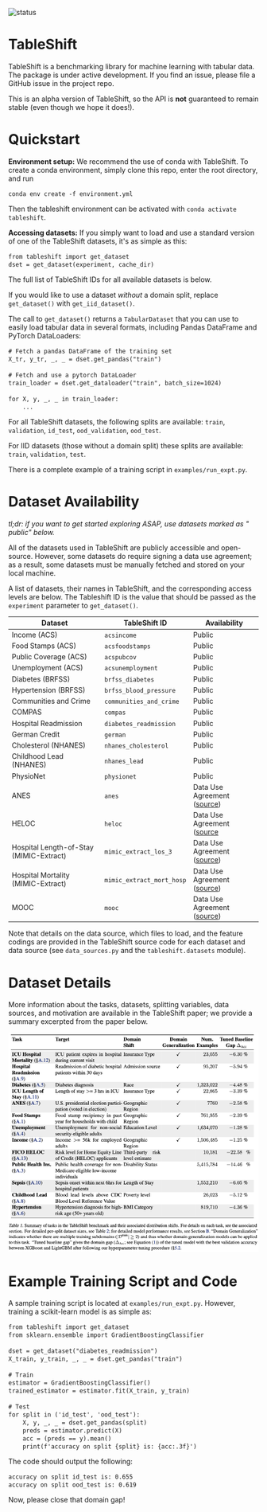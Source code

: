 ![status](https://github.com/jpgard/tableshift/actions/workflows/python-package-conda.yml/badge.svg)

# TableShift

TableShift is a benchmarking library for machine learning with tabular data. The
package is under active development. If you find an issue, please file a GitHub
issue in the project repo.

This is an alpha version of TableShift, so the API is **not** guaranteed to
remain stable (even though we hope it does!).

# Quickstart

**Environment setup:** We recommend the use of conda with TableShift. To create
a conda environment, simply clone this repo, enter the root directory, and run

``` 
conda env create -f environment.yml
```

Then the tableshift environment can be activated
with `conda activate tableshift`.

**Accessing datasets:** If you simply want to load and use a standard version of
one of the TableShift datasets, it's as simple as this:

``` 
from tableshift import get_dataset
dset = get_dataset(experiment, cache_dir)
```

The full list of TableShift IDs for all available datasets is below.

If you would like to use a dataset *without* a domain split, replace `get_dataset()` with `get_iid_dataset()`.

The call to `get_dataset()` returns a `TabularDataset` that you can use to
easily load tabular data in several formats, including Pandas DataFrame and
PyTorch DataLoaders:

``` 
# Fetch a pandas DataFrame of the training set
X_tr, y_tr, _, _ = dset.get_pandas("train")

# Fetch and use a pytorch DataLoader
train_loader = dset.get_dataloader("train", batch_size=1024)

for X, y, _, _ in train_loader:
    ...
```

For all TableShift datasets, the following splits are available: `train`, `validation`, `id_test`, `ood_validation`, `ood_test`.

For IID datasets (those without a domain split) these splits are available: `train`, `validation`, `test`.

There is a complete example of a training script in `examples/run_expt.py`.

# Dataset Availability

*tl;dr: if you want to get started exploring ASAP, use datasets marked as "
public" below.*

All of the datasets used in TableShift are publicly accessible and open-source.
However, some datasets do require signing a data use agreement; as a result,
some datasets must be manually fetched and stored on your local machine.

A list of datasets, their names in TableShift, and the corresponding access
levels are below. The Tableshift ID is the value that should be passed as the `experiment` parameter to `get_dataset()`.

| Dataset                                 | TableShift ID             | Availability                                                                                                                   |
|-----------------------------------------|---------------------------|--------------------------------------------------------------------------------------------------------------------------------|
| Income (ACS)                            | `acsincome`               | Public                                                                                                                         |
| Food Stamps (ACS)                       | `acsfoodstamps`           | Public                                                                                                                         |
| Public Coverage (ACS)                   | `acspubcov`               | Public                                                                                                                         |
| Unemployment (ACS)                      | `acsunemployment`         | Public                                                                                                                         |
| Diabetes (BRFSS)                        | `brfss_diabetes`          | Public                                                                                                                         |
| Hypertension (BRFSS)                    | `brfss_blood_pressure`    | Public                                                                                                                         |
| Communities and Crime                   | `communities_and_crime`   | Public                                                                                                                         |
| COMPAS                                  | `compas`                  | Public                                                                                                                         |
| Hospital Readmission                    | `diabetes_readmission`    | Public                                                                                                                         |
| German Credit                           | `german`                  | Public                                                                                                                         |
| Cholesterol (NHANES)                    | `nhanes_cholesterol`      | Public                                                                                                                         |
| Childhood Lead (NHANES)                 | `nhanes_lead`             | Public                                                                                                                         |
| PhysioNet                               | `physionet`               | Public                                                                                                                         |
| ANES                                    | `anes`                    | Data Use Agreement ([source](https://electionstudies.org))                                                                     |
| HELOC                                   | `heloc`                   | Data Use Agreement ([source](https://community.fico.com/s/explainable-machine-learning-challenge)                              |
| Hospital Length-of-Stay (MIMIC-Extract) | `mimic_extract_los_3`     | Data Use Agreement ([source](https://github.com/MLforHealth/MIMIC_Extract))                                                    |
| Hospital Mortality (MIMIC-Extract)      | `mimic_extract_mort_hosp` | Data Use Agreement ([source](https://github.com/MLforHealth/MIMIC_Extract))                                                    |
| MOOC                                    | `mooc`                    | Data Use Agreement ([source](https://dataverse.harvard.edu/file.xhtml?persistentId=doi:10.7910/DVN/26147/FD5IES&version=11.2)) |

Note that details on the data source, which files to load, and the feature
codings are provided in the TableShift source code for each dataset and data
source (see `data_sources.py` and the `tableshift.datasets` module).

# Dataset Details

More information about the tasks, datasets, splitting variables, data sources, and motivation are available in the TableShift paper; we provide a summary excerpted from the paper below.

<img src="img/tableshift_tasks.png">

# Example Training Script and Code

A sample training script is located at `examples/run_expt.py`. However, training a scikit-learn model is as simple as:

``` 
from tableshift import get_dataset
from sklearn.ensemble import GradientBoostingClassifier

dset = get_dataset("diabetes_readmission")
X_train, y_train, _, _ = dset.get_pandas("train")

# Train
estimator = GradientBoostingClassifier()
trained_estimator = estimator.fit(X_train, y_train)

# Test
for split in ('id_test', 'ood_test'):
    X, y, _, _ = dset.get_pandas(split)
    preds = estimator.predict(X)
    acc = (preds == y).mean()
    print(f'accuracy on split {split} is: {acc:.3f}')
```

The code should output the following:

```  
accuracy on split id_test is: 0.655
accuracy on split ood_test is: 0.619
```

Now, please close that domain gap!
